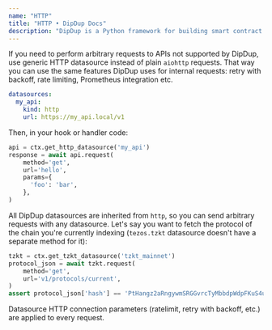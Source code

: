 ```yaml
---
name: "HTTP"
title: "HTTP • DipDup Docs"
description: "DipDup is a Python framework for building smart contract indexers. It helps developers focus on business logic instead of writing a boilerplate to store and serve data."
---
```


If you need to perform arbitrary requests to APIs not supported by DipDup, use generic HTTP datasource instead of plain `aiohttp` requests. That way you can use the same features DipDup uses for internal requests: retry with backoff, rate limiting, Prometheus integration etc.

```yaml [dipdup.yaml]
datasources:
  my_api:
    kind: http
    url: https://my_api.local/v1
```

Then, in your hook or handler code:

```python
api = ctx.get_http_datasource('my_api')
response = await api.request(
    method='get',
    url='hello',
    params={
      'foo': 'bar',
    },
)
```

All DipDup datasources are inherited from `http`, so you can send arbitrary requests with any datasource. Let's say you want to fetch the protocol of the chain you're currently indexing (`tezos.tzkt` datasource doesn't have a separate method for it):

```python
tzkt = ctx.get_tzkt_datasource('tzkt_mainnet')
protocol_json = await tzkt.request(
    method='get',
    url='v1/protocols/current',
)
assert protocol_json['hash'] == 'PtHangz2aRngywmSRGGvrcTyMbbdpWdpFKuS4uMWxg2RaH9i1qx'
```

Datasource HTTP connection parameters (ratelimit, retry with backoff, etc.) are applied to every request.

